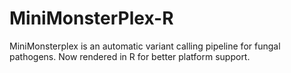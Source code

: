 # MiniMonsterPlex-R
MiniMonsterplex is an automatic variant calling pipeline for fungal pathogens. Now rendered in R for better platform support.
